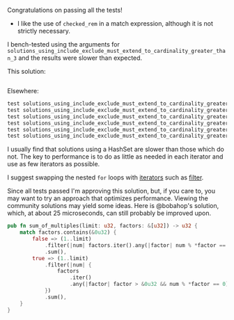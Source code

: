Congratulations on passing all the tests!

 * I like the use of `checked_rem` in a match expression, although it is not
   strictly necessary.

I bench-tested using the arguments for
`solutions_using_include_exclude_must_extend_to_cardinality_greater_than_3` and
the results were slower than expected.

This solution:

```rust

```

Elsewhere:

```rust
test solutions_using_include_exclude_must_extend_to_cardinality_greater_than_3 ... bench:      24,630 ns/iter (+/- 3,750)
test solutions_using_include_exclude_must_extend_to_cardinality_greater_than_3 ... bench:      25,587 ns/iter (+/- 7,862)
test solutions_using_include_exclude_must_extend_to_cardinality_greater_than_3 ... bench:      33,813 ns/iter (+/- 694)
test solutions_using_include_exclude_must_extend_to_cardinality_greater_than_3 ... bench:      33,826 ns/iter (+/- 667)
test solutions_using_include_exclude_must_extend_to_cardinality_greater_than_3 ... bench:      34,366 ns/iter (+/- 5,510)
test solutions_using_include_exclude_must_extend_to_cardinality_greater_than_3 ... bench:     331,895 ns/iter (+/- 59,856)
```

I usually find that solutions using a HashSet are slower than those which do
not. The key to performance is to do as little as needed in each iterator and
use as few iterators as possible.

I suggest swapping the nested `for` loops with
[iterators](https://doc.rust-lang.org/std/iter/trait.Iterator.html) such as
[filter](https://doc.rust-lang.org/std/iter/trait.Iterator.html#method.filter).

Since all tests passed I'm approving this solution, but, if you care to, you
may want to try an approach that optimizes performance. Viewing the community
solutions may yield some ideas. Here is @bobahop's solution, which, at about 25
microseconds, can still probably be improved upon.

```rust
pub fn sum_of_multiples(limit: u32, factors: &[u32]) -> u32 {
    match factors.contains(&0u32) {
        false => (1..limit)
            .filter(|num| factors.iter().any(|factor| num % *factor == 0))
            .sum(),
        true => (1..limit)
            .filter(|num| {
                factors
                    .iter()
                    .any(|factor| factor > &0u32 && num % *factor == 0)
            })
            .sum(),
    }
}
```
